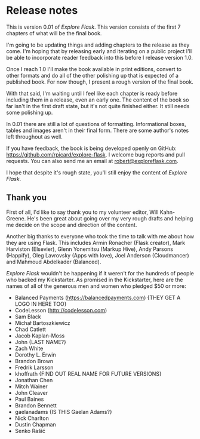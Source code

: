 # Release notes

This is version 0.01 of *Explore Flask*. This version consists of the first 7 chapters of what will be the final book.

I'm going to be updating things and adding chapters to the release as they come. I'm hoping that by releasing early and iterating on a public project I'll be able to incorporate reader feedback into this before I release version 1.0.

Once I reach 1.0 I'll make the book available in print editions, convert to other formats and do all of the other polishing up that is expected of a published book. For now though, I present a rough version of the final book.

With that said, I'm waiting until I feel like each chapter is ready before including them in a release, even an early one. The content of the book so far isn't in the first draft state, but it's not quite finished either. It still needs some polishing up.

In 0.01 there are still a lot of questions of formatting. Informational boxes, tables and images aren't in their final form. There are some author's notes left throughout as well.

If you have feedback, the book is being developed openly on GitHub: https://github.com/rpicard/explore-flask. I welcome bug reports and pull requests. You can also send me an email at robert@exploreflask.com.

I hope that despite it's rough state, you'll still enjoy the content of *Explore Flask*.

## Thank you

First of all, I'd like to say thank you to my volunteer editor, Will Kahn-Greene. He's been great about going over my very rough drafts and helping me decide on the scope and direction of the content.

Another big thanks to everyone who took the time to talk with me about how they are using Flask. This includes Armin Ronacher (Flask creator), Mark Harviston (Elsevier), Glenn Yonemitsu (Markup Hive), Andy Parsons (Happify), Oleg Lavrovsky (Apps with love), Joel Anderson (Cloudmancer) and Mahmoud Abdelkader (Balanced).

*Explore Flask* wouldn't be happening if it weren't for the hundreds of people who backed my Kickstarter. As promised in the Kickstarter, here are the names of all of the generous men and women who pledged $50 or more:

* Balanced Payments (https://balancedpayments.com) {THEY GET A LOGO IN HERE TOO}
* CodeLesson (http://codelesson.com)
* Sam Black
* Michał Bartoszkiewicz
* Chad Catlett
* Jacob Kaplan-Moss
* John {LAST NAME?}
* Zach White
* Dorothy L. Erwin
* Brandon Brown
* Fredrik Larsson
* khoffrath {FIND OUT REAL NAME FOR FUTURE VERSIONS}
* Jonathan Chen
* Mitch Wainer
* John Cleaver
* Paul Baines
* Brandon Bennett
* gaelanadams {IS THIS Gaelan Adams?}
* Nick Charlton
* Dustin Chapman
* Senko Rašić